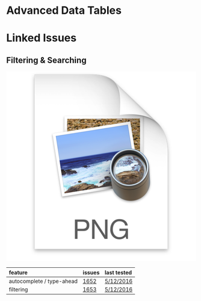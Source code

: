 # Advanced Data Tables

# Linked Issues

## Filtering & Searching

![Image of data tables receipts table](features/assets/advanced_data_tables-20899.png)

feature                   | issues                                             | last tested
:------------------------ | :------------------------------------------------- | :------------
autocomplete / type-ahead | [1652](https://github.com/18F/openFEC/issues/1652) | [5/12/2016]()
filtering                 | [1653](https://github.com/18F/openFEC/issues/1653) | [5/12/2016]()
